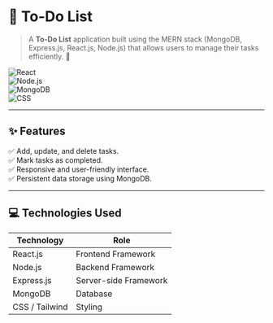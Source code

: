 # 📝 **To-Do List**

> A **To-Do List** application built using the MERN stack (MongoDB, Express.js, React.js, Node.js) that allows users to manage their tasks efficiently. 🚀  

![React](https://img.shields.io/badge/Frontend-React.js-blue)  
![Node.js](https://img.shields.io/badge/Backend-Node.js-green)  
![MongoDB](https://img.shields.io/badge/Database-MongoDB-brightgreen)  
![CSS](https://img.shields.io/badge/Styling-CSS-lightblue)

---

## ✨ **Features**

✅ Add, update, and delete tasks.  
✅ Mark tasks as completed.  
✅ Responsive and user-friendly interface.  
✅ Persistent data storage using MongoDB.

---

## 💻 **Technologies Used**

| **Technology** | **Role**              |
|-----------------|-----------------------|
| React.js        | Frontend Framework    |
| Node.js         | Backend Framework     |
| Express.js      | Server-side Framework |
| MongoDB         | Database              |
| CSS / Tailwind  | Styling               |
